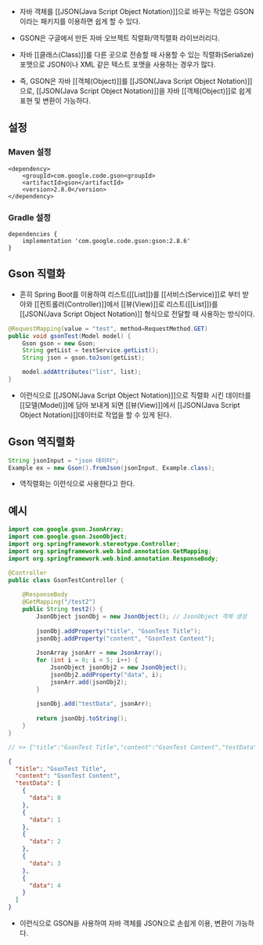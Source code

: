 - 자바 객체를 [[JSON(Java Script Object Notation)]]으로 바꾸는 작업은 GSON 이라는 패키지를 이용하면 쉽게 할 수 있다.  
- GSON은 구글에서 만든 자바 오브젝트 직렬화/역직렬화 라이브러리다.

- 자바 [[클래스(Class)]]를 다른 곳으로 전송할 때 사용할 수 있는 직렬화(Serialize) 포맷으로 JSON이나 XML 같은 텍스트 포맷을 사용하는 경우가 많다.

- 즉, GSON은 자바 [[객체(Object)]]를 [[JSON(Java Script Object Notation)]]으로, [[JSON(Java Script Object Notation)]]을 자바 [[객체(Object)]]로 쉽게 표현 및 변환이 가능하다.


## 설정

### Maven 설정

```
<dependency>
	<groupId>com.google.code.gson<groupId>
	<artifactId>gson</artifactId>
	<version>2.8.0</version>
</dependency>
```

### Gradle 설정

```
dependencies {
	implementation 'com.google.code.gson:gson:2.8.6'
}
```


## Gson 직렬화

- 흔히 Spring Boot를 이용하여 리스트([[List]])를 [[서비스(Service)]]로 부터 받아와 [[컨트롤러(Controller)]]에서 [[뷰(View)]]로 리스트([[List]])를 [[JSON(Java Script Object Notation)]] 형식으로 전달할 때 사용하는 방식이다.

```java
@RequestMapping(value = "test", method=RequestMethod.GET)
public void gsonTest(Model model) {
    Gson gson = new Gson;
    String getList = testService.getList();
    String json = gson.toJson(getList);

    model.addAttributes("list", list);
}
```

- 이런식으로 [[JSON(Java Script Object Notation)]]으로 직렬화 시킨 데이터를 [[모델(Model)]]에 담아 보내게 되면 [[뷰(View)]]에서 [[JSON(Java Script Object Notation)]]데이터로 작업을 할 수 있게 된다.

## Gson 역직렬화

```java
String jsonInput = "json 데이터";
Example ex = new Gson().fromJson(jsonInput, Example.class); 
```

- 역직렬화는 이런식으로 사용한다고 한다.
## 예시

```java
import com.google.gson.JsonArray;
import com.google.gson.JsonObject;
import org.springframework.stereotype.Controller;
import org.springframework.web.bind.annotation.GetMapping;
import org.springframework.web.bind.annotation.ResponseBody;

@Controller
public class GsonTestController {
	
    @ResponseBody
    @GetMapping("/test2")
    public String test2() {
        JsonObject jsonObj = new JsonObject(); // JsonObject 객체 생성
		
        jsonObj.addProperty("title", "GsonTest Title");
        jsonObj.addProperty("content", "GsonTest Content");
		
        JsonArray jsonArr = new JsonArray();
        for (int i = 0; i < 5; i++) {
            JsonObject jsonObj2 = new JsonObject();
            jsonObj2.addProperty("data", i);
            jsonArr.add(jsonObj2);
        }
		
        jsonObj.add("testData", jsonArr);
		
        return jsonObj.toString();
    }
}

// >> {"title":"GsonTest Title","content":"GsonTest Content","testData":[{"data":0},{"data":1},{"data":2},{"data":3},{"data":4}]}
```

```json
{
  "title": "GsonTest Title",
  "content": "GsonTest Content",
  "testData": [
	{
      "data": 0
    },
    {
      "data": 1
    },
    {
      "data": 2
    },
    {
      "data": 3
    },
    {
      "data": 4
    }
  ]
}
```

- 이런식으로 GSON을 사용하여 자바 객체를 JSON으로 손쉽게 이용, 변환이 가능하다.

